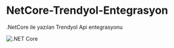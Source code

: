 # NetCore-Trendyol-Entegrasyon
.NetCore ile yazılan Trendyol Api entegrasyonu


![.NET Core](https://github.com/masum0813/NetCore-Trendyol-Entegrasyon/workflows/.NET%20Core/badge.svg)
